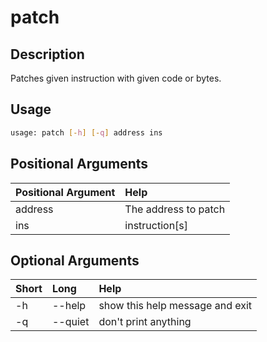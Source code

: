 <!-- THIS PART OF THIS FILE IS AUTOGENERATED. DO NOT MODIFY IT. See scripts/generate_docs.sh -->




# patch

## Description


Patches given instruction with given code or bytes.
## Usage


```bash
usage: patch [-h] [-q] address ins

```
## Positional Arguments

|Positional Argument|Help|
| :--- | :--- |
|address|The address to patch|
|ins|instruction[s]|

## Optional Arguments

|Short|Long|Help|
| :--- | :--- | :--- |
|-h|--help|show this help message and exit|
|-q|--quiet|don't print anything|

<!-- END OF AUTOGENERATED PART. Do not modify this line or the line below, they mark the end of the auto-generated part of the file. If you want to extend the documentation in a way which cannot easily be done by adding to the command help description, write below the following line. -->
<!-- ------------\>8---- ----\>8---- ----\>8------------ -->
